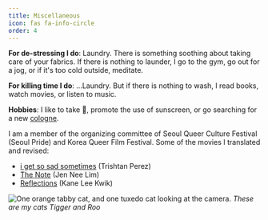 ```yaml
---
title: Miscellaneous
icon: fas fa-info-circle
order: 4
---
```


**For de-stressing I do**: Laundry. There is something soothing about taking care of your fabrics. If there is nothing to launder, I go to the gym, go out for a jog, or if it's too cold outside, meditate.

**For killing time I do**: ...Laundry. But if there is nothing to wash, I read books, watch movies, or listen to music.

**Hobbies**: I like to take 📸, promote the use of sunscreen, or go searching for a new [cologne](https://yongsinp.notion.site/fc39360585af4ac0b59061f6f169c117?v=82dd40dff5fd48ce863fb2c5e843c844&pvs=4).

I am a member of the organizing committee of Seoul Queer Culture Festival (Seoul Pride) and Korea Queer Film Festival. Some of the movies I translated and revised:
 - [i get so sad sometimes](https://www.imdb.com/title/tt18816128/) (Trishtan Perez)
 - [The Note](https://www.imdb.com/title/tt21480270/) (Jen Nee Lim)
 - [Reflections](https://www.imdb.com/title/tt26879938/) (Kane Lee Kwik)

![One orange tabby cat, and one tuxedo cat looking at the camera.](/assets/img/IMG_1314.png)
_These are my cats Tigger and Roo_
<!-- ![](/assets/img/IMG_2088.png) -->
<!-- ![](/assets/img/IMG_6980.png) -->
